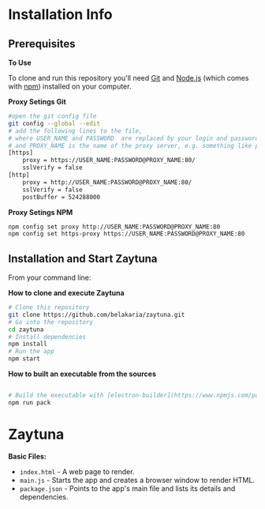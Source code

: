 # Installation Info


## Prerequisites

**To Use**

To clone and run this repository you'll need [Git](https://git-scm.com) and [Node.js](https://nodejs.org/en/download/) (which comes with [npm](http://npmjs.com)) installed on your computer.

**Proxy Setings Git**
```bash
#open the git config file
git config --global --edit
# add the following lines to the file,
# where USER_NAME and PASSWORD  are replaced by your login and password for the proxy,
# and PROXY_NAME is the name of the proxy server, e.g. something like proxy.company-network.net
[https]
    proxy = https://USER_NAME:PASSWORD@PROXY_NAME:80/
	sslVerify = false
[http]
	proxy = http://USER_NAME:PASSWORD@PROXY_NAME:80/
	sslVerify = false
	postBuffer = 524288000
```

**Proxy Setings NPM**
```bash
npm config set proxy http://USER_NAME:PASSWORD@PROXY_NAME:80
npm config set https-proxy https://USER_NAME:PASSWORD@PROXY_NAME:80
```

## Installation and Start Zaytuna

From your command line:

**How to clone and execute Zaytuna**
```bash
# Clone this repository
git clone https://github.com/belakaria/zaytuna.git
# Go into the repository
cd zaytuna
# Install dependencies
npm install
# Run the app
npm start
```

**How to built an executable from the sources**
```bash

# Build the executable with [electron-builder](https://www.npmjs.com/package/electron-builder) : it gives .exe for win32-ia32 and win32-x64 with a compressed source code
npm run pack

```

# Zaytuna

**Basic Files:**

- `index.html` - A web page to render.
- `main.js` - Starts the app and creates a browser window to render HTML.
- `package.json` - Points to the app's main file and lists its details and dependencies.




